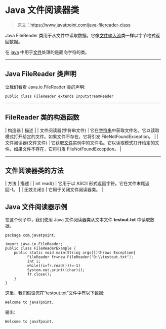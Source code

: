 # Java 文件阅读器类

> 原文：<https://www.javatpoint.com/java-filereader-class>

Java FileReader 类用于从文件中读取数据。它像[文件输入流](java-fileinputstream-class)类一样以字节格式返回数据。

在 [java](java-tutorial) 中用于[文件](java-file-class)处理的是面向字符的类。

* * *

## Java FileReader 类声明

让我们看看 Java.io.FileReader 类的声明:

```
public class FileReader extends InputStreamReader

```

* * *

## FileReader 类的构造函数

| 构造器 | 描述 |
| 文件阅读器(字符串文件) | 它在[字符串](java-string)中获取文件名。它以读取模式打开给定的文件。如果文件不存在，它将引发 FileNotFoundException。 |
| 文件阅读器(文件文件) | 它获取[文件](java-file-class)实例中的文件名。它以读取模式打开给定的文件。如果文件不存在，它将引发 FileNotFoundException。 |

* * *

## 文件阅读器类的方法

| 方法 | 描述 |
| int read() | 它用于以 ASCII 形式返回字符。它在文件末尾返回-1。 |
| 无效关闭() | 它用于关闭文件阅读器类。 |

## Java 文件阅读器示例

在这个例子中，我们使用 Java 文件阅读器类从文本文件 **testout.txt** 中读取数据。

```
package com.javatpoint;

import java.io.FileReader;
public class FileReaderExample {
	public static void main(String args[])throws Exception{  
		  FileReader fr=new FileReader("D:\\testout.txt");  
		  int i;  
		  while((i=fr.read())!=-1)  
		  System.out.print((char)i);  
		  fr.close();  
	}  
}  

```

这里，我们假设您在“testout.txt”文件中有以下数据:

```
Welcome to javaTpoint.

```

输出:

```
Welcome to javaTpoint.

```